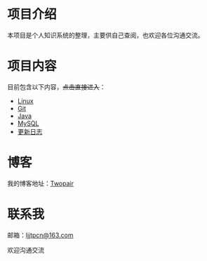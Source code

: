 # 项目介绍
本项目是个人知识系统的整理，主要供自己查阅，也欢迎各位沟通交流。

# 项目内容
目前包含以下内容，~~点击直接进入~~：

<!-- + [ACM](/ACM.md) -->

+ [Linux](/linux.md)
+ [Git](/git.md)
+ [Java](/java.md)
+ [MySQL](/mysql.md)
+ [更新日志](/about.md)

# 博客
我的博客地址：[Twopair](https://twopair.cn/)

# 联系我
邮箱：ljjtpcn@163.com

欢迎沟通交流

